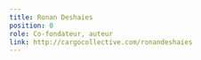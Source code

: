 ```yaml
---
title: Ronan Deshaies
position: 0
role: Co-fondateur, auteur
link: http://cargocollective.com/ronandeshaies
---
```

